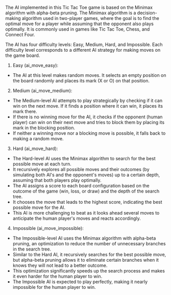 The AI implemented in this Tic Tac Toe game is based on the Minimax algorithm with alpha-beta pruning. The Minimax algorithm is a decision-making algorithm used in two-player games, where the goal is to find the optimal move for a player while assuming that the opponent also plays optimally. It is commonly used in games like Tic Tac Toe, Chess, and Connect Four.

The AI has four difficulty levels: Easy, Medium, Hard, and Impossible. Each difficulty level corresponds to a different AI strategy for making moves on the game board.

1. Easy (ai_move_easy):
   
- The AI at this level makes random moves. It selects an empty position on the board randomly and places its mark (X or O) on that position.

2. Medium (ai_move_medium):

- The Medium-level AI attempts to play strategically by checking if it can win on the next move. If it finds a position where it can win, it places its mark there.
- If there is no winning move for the AI, it checks if the opponent (human player) can win on their next move and tries to block them by placing its mark in the blocking position.
- If neither a winning move nor a blocking move is possible, it falls back to making a random move.

3. Hard (ai_move_hard):

- The Hard-level AI uses the Minimax algorithm to search for the best possible move at each turn.
- It recursively explores all possible moves and their outcomes (by simulating both AI's and the opponent's moves) up to a certain depth, assuming that both players play optimally.
- The AI assigns a score to each board configuration based on the outcome of the game (win, loss, or draw) and the depth of the search tree.
- It chooses the move that leads to the highest score, indicating the best possible move for the AI.
- This AI is more challenging to beat as it looks ahead several moves to anticipate the human player's moves and reacts accordingly.

4. Impossible (ai_move_impossible):

- The Impossible-level AI uses the Minimax algorithm with alpha-beta pruning, an optimization to reduce the number of unnecessary branches in the search tree.
- Similar to the Hard AI, it recursively searches for the best possible move, but alpha-beta pruning allows it to eliminate certain branches when it knows they will not lead to a better outcome.
- This optimization significantly speeds up the search process and makes it even harder for the human player to win.
- The Impossible AI is expected to play perfectly, making it nearly impossible for the human player to win.


